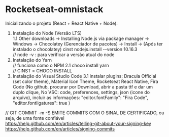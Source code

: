 # Rocketseat-omnistack



Inicializando o projeto (React + React Native + Node):

1. Instalação do Node (Versão LTS) <br>
1.1 Other downloads -> Installing Node.js via package manager -> Windows -> Chocolatey (Gerenciador de pacotes) -> Install -> (Após ter instalado o chocolatey) cinst nodejs.install --version 10.16.3
<br>// node -v : para verificar a versão atual do node
2. Instalação do Yarn  <br>// funciona como o NPM
2.1 choco install yarn <br>// CINST = CHOCO INSTALL
3. Instalação do Visual Studio Code
3.1 instalar plugins: Dracula Official (set color theme), Material Icon Theme, Rocketseat React Native, Fira Code (No github, procurar por Download, abrir a pasta ttf e dar um duplo clique, No VSC: code, preferences, settings, json (icone do arquivo), incluir as informações: "editor.fontFamily": "Fira Code", "editor.fontligatures": true )

// GIT COMMIT -m -S         EMITE COMMITS COM O SINAL DE CERTIFICADO, ou seja, de uma fonte confiável    <br>https://help.github.com/en/articles/telling-git-about-your-signing-key
<br>https://help.github.com/en/articles/signing-commits
